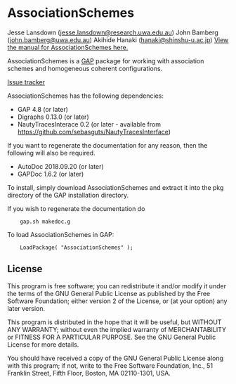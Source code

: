 # AssociationSchemes

Jesse Lansdown (jesse.lansdown@research.uwa.edu.au)
John Bamberg (john.bamberg@uwa.edu.au)
Akihide Hanaki (hanaki@shinshu-u.ac.jp)
[View the manual for AssociationSchemes here.](http://www.jesselansdown.com/AssociationSchemes/doc/manual.pdf)

AssociationSchemes is a [GAP](https://www.gap-system.org) package for working with association schemes and homogeneous
coherent configurations.

[Issue tracker](https://github.com/jesselansdown/AssociationSchemes/issues)

AssociationSchemes has the following dependencies:
* GAP 4.8 (or later)
* Digraphs 0.13.0 (or later)
* NautyTracesInterace 0.2 (or later - available from https://github.com/sebasguts/NautyTracesInterface)

If you want to regenerate the documentation for any reason, then the following will also be required.

* AutoDoc 2018.09.20 (or later)
* GAPDoc 1.6.2 (or later)

To install, simply download AssociationSchemes and extract it into the pkg directory of the GAP installation directory.

If you wish to regenerate the documentation do

		gap.sh makedoc.g

To load AssociationSchemes in GAP:

		LoadPackage( "AssociationSchemes" );

## License

This program is free software; you can redistribute it and/or
modify it under the terms of the GNU General Public License
as published by the Free Software Foundation; either version 2
of the License, or (at your option) any later version.

This program is distributed in the hope that it will be useful,
but WITHOUT ANY WARRANTY; without even the implied warranty of
MERCHANTABILITY or FITNESS FOR A PARTICULAR PURPOSE.  See the
GNU General Public License for more details.

You should have received a copy of the GNU General Public License
along with this program; if not, write to the Free Software
Foundation, Inc., 51 Franklin Street, Fifth Floor, Boston, MA  02110-1301, USA.